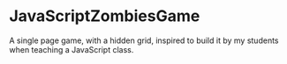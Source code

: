 # JavaScriptZombiesGame
A single page game, with a hidden grid, inspired to build it by my students when teaching a JavaScript class.

